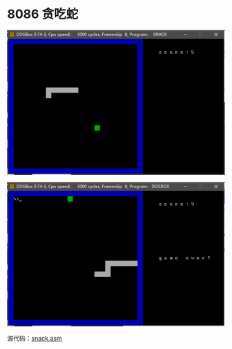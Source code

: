 # 8086 贪吃蛇

![](./arts/8086snack/1.png)

![](./arts/8086snack/2.png)

源代码：[snack.asm](./masm/SNACK.asm)

